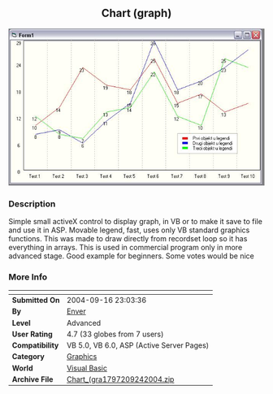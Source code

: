 ﻿<div align="center">

## Chart \(graph\)

<img src="PIC2004924141027283.JPG">
</div>

### Description

Simple small activeX control to display graph, in VB or to make it save to file and use it in ASP. Movable legend, fast, uses only VB standard graphics functions. This was made to draw directly from recordset loop so it has everything in arrays. This is used in commercial program only in more advanced stage. Good example for beginners. Some votes would be nice
 
### More Info
 


<span>             |<span>
---                |---
**Submitted On**   |2004-09-16 23:03:36
**By**             |[Enver](https://github.com/Planet-Source-Code/PSCIndex/blob/master/ByAuthor/enver.md)
**Level**          |Advanced
**User Rating**    |4.7 (33 globes from 7 users)
**Compatibility**  |VB 5\.0, VB 6\.0, ASP \(Active Server Pages\) 
**Category**       |[Graphics](https://github.com/Planet-Source-Code/PSCIndex/blob/master/ByCategory/graphics__1-46.md)
**World**          |[Visual Basic](https://github.com/Planet-Source-Code/PSCIndex/blob/master/ByWorld/visual-basic.md)
**Archive File**   |[Chart\_\(gra1797209242004\.zip](https://github.com/Planet-Source-Code/enver-chart-graph__1-56335/archive/master.zip)









